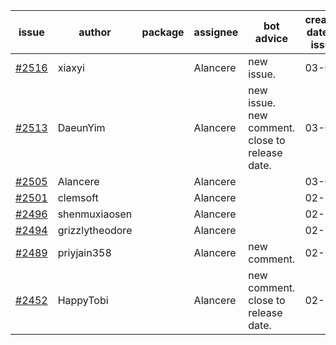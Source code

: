 | issue | author | package | assignee | bot advice | created date of issue | target release date | date from target |
| ------ | ------ | ------ | ------ | ------ | ------ | ------ | :-----: |
| [#2516](https://github.com/Azure/sdk-release-request/issues/2516) | xiaxyi |  | Alancere | new issue. | 03-07 | 03-14 |  |
| [#2513](https://github.com/Azure/sdk-release-request/issues/2513) | DaeunYim |  | Alancere | new issue. new comment. close to release date.  | 03-03 | 03-07 | 0 |
| [#2505](https://github.com/Azure/sdk-release-request/issues/2505) | Alancere |  | Alancere |  | 03-03 | 03-17 |  |
| [#2501](https://github.com/Azure/sdk-release-request/issues/2501) | clemsoft |  | Alancere |  | 02-28 | 03-14 |  |
| [#2496](https://github.com/Azure/sdk-release-request/issues/2496) | shenmuxiaosen |  | Alancere |  | 02-25 | 03-01 |  |
| [#2494](https://github.com/Azure/sdk-release-request/issues/2494) | grizzlytheodore |  | Alancere |  | 02-25 | 03-01 |  |
| [#2489](https://github.com/Azure/sdk-release-request/issues/2489) | priyjain358 |  | Alancere | new comment. | 02-25 | 03-14 |  |
| [#2452](https://github.com/Azure/sdk-release-request/issues/2452) | HappyTobi |  | Alancere | new comment. close to release date.  | 02-16 | 03-09 | 1 |
